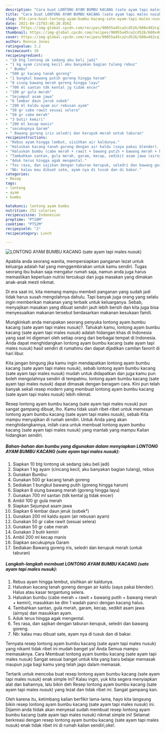 ```yaml
---
description: "Cara buat LONTONG AYAM BUMBU KACANG (sate ayam tapi males nusuk) yang nikmat dan Mudah Dibuat"
title: "Cara buat LONTONG AYAM BUMBU KACANG (sate ayam tapi males nusuk) yang nikmat dan Mudah Dibuat"
slug: 974-cara-buat-lontong-ayam-bumbu-kacang-sate-ayam-tapi-males-nusuk-yang-nikmat-dan-mudah-dibuat
date: 2021-04-21T03:48:20.856Z
image: https://img-global.cpcdn.com/recipes/90055a45ca2cd526/680x482cq70/lontong-ayam-bumbu-kacang-sate-ayam-tapi-males-nusuk-foto-resep-utama.jpg
thumbnail: https://img-global.cpcdn.com/recipes/90055a45ca2cd526/680x482cq70/lontong-ayam-bumbu-kacang-sate-ayam-tapi-males-nusuk-foto-resep-utama.jpg
cover: https://img-global.cpcdn.com/recipes/90055a45ca2cd526/680x482cq70/lontong-ayam-bumbu-kacang-sate-ayam-tapi-males-nusuk-foto-resep-utama.jpg
author: Ronnie Jones
ratingvalue: 3.2
reviewcount: 10
recipeingredient:
- "10 btg lontong uk sedang aku beli jadi"
- "1 kg ayam cincang kecil aku banyakan bagian tulang rebus"
- " Bumbu"
- "500 gr kacang tanah goreng"
- "1 bungkul bawang putih goreng hingga harum"
- "8 siung bawang merah goreng hingga layu"
- "700 ml santan tdk kental jg tidak encer"
- "100 gr gula merah"
- "Sejumput asam jawa"
- "6 lembar daun jeruk sobek"
- "200 ml kaldu ayam air rebusan ayam"
- "50 gr cabe rawit sesuai selera"
- "50 gr cabe merah"
- "3 butir kemiri"
- "200 ml kecap manis"
- "secukupnya Garam"
- " Bawang goreng iris seledri dan kerupuk merah untuk taburan"
recipeinstructions:
- "Rebus ayam hingga lembut, sisihkan air kaldunya."
- "Haluskan kacang tanah goreng dengan air kaldu (saya pakai blender). Halus atau kasar tergantung selera."
- "Haluskan bumbu (cabe merah + rawit + bawang putih + bawang merah + kemiri), masukkan ke dlm 1 wadah panci dengan kacang halus."
- "Tambahkan santan, gula merah, garam, kecap, sedikit asam jawa (airnya) dan masukkan ayam."
- "Aduk terus hingga agak mengental."
- "Tes rasa, dan sajikan dengan taburan kerupuk, seledri dan bawang goreng."
- "Nb: kalau mau dibuat sate, ayam nya di tusuk dan di bakar."
categories:
- Resep
tags:
- lontong
- ayam
- bumbu

katakunci: lontong ayam bumbu 
nutrition: 252 calories
recipecuisine: Indonesian
preptime: "PT10M"
cooktime: "PT52M"
recipeyield: "2"
recipecategory: Lunch

---
```



![LONTONG AYAM BUMBU KACANG (sate ayam tapi males nusuk)](https://img-global.cpcdn.com/recipes/90055a45ca2cd526/680x482cq70/lontong-ayam-bumbu-kacang-sate-ayam-tapi-males-nusuk-foto-resep-utama.jpg)

Apabila anda seorang wanita, mempersiapkan panganan lezat untuk keluarga adalah hal yang menggembirakan untuk kamu sendiri. Tugas seorang ibu bukan saja mengatur rumah saja, namun anda juga harus memastikan keperluan nutrisi tercukupi dan juga masakan yang dimakan anak-anak mesti nikmat.

Di era  saat ini, kita memang mampu membeli panganan yang sudah jadi tidak harus susah mengolahnya dahulu. Tapi banyak juga orang yang selalu ingin memberikan makanan yang terbaik untuk keluarganya. Sebab, menyajikan masakan yang dibuat sendiri jauh lebih bersih dan kita juga bisa menyesuaikan makanan tersebut berdasarkan makanan kesukaan famili. 



Mungkinkah anda merupakan seorang penyuka lontong ayam bumbu kacang (sate ayam tapi males nusuk)?. Tahukah kamu, lontong ayam bumbu kacang (sate ayam tapi males nusuk) adalah hidangan khas di Indonesia yang saat ini digemari oleh setiap orang dari berbagai tempat di Indonesia. Anda dapat menghidangkan lontong ayam bumbu kacang (sate ayam tapi males nusuk) hasil sendiri di rumahmu dan dapat dijadikan camilan favorit di hari libur.

Kita jangan bingung jika kamu ingin mendapatkan lontong ayam bumbu kacang (sate ayam tapi males nusuk), sebab lontong ayam bumbu kacang (sate ayam tapi males nusuk) mudah untuk didapatkan dan juga kamu pun boleh mengolahnya sendiri di tempatmu. lontong ayam bumbu kacang (sate ayam tapi males nusuk) dapat dimasak dengan beragam cara. Kini pun telah banyak sekali resep modern yang membuat lontong ayam bumbu kacang (sate ayam tapi males nusuk) lebih nikmat.

Resep lontong ayam bumbu kacang (sate ayam tapi males nusuk) pun sangat gampang dibuat, lho. Kamu tidak usah ribet-ribet untuk memesan lontong ayam bumbu kacang (sate ayam tapi males nusuk), sebab Kita mampu menyajikan di rumah sendiri. Untuk Anda yang akan menghidangkannya, inilah cara untuk membuat lontong ayam bumbu kacang (sate ayam tapi males nusuk) yang mantab yang mampu Kalian hidangkan sendiri.

<!--inarticleads1-->

##### Bahan-bahan dan bumbu yang digunakan dalam menyiapkan LONTONG AYAM BUMBU KACANG (sate ayam tapi males nusuk):

1. Siapkan 10 btg lontong uk sedang (aku beli jadi)
1. Siapkan 1 kg ayam (cincang kecil, aku banyakan bagian tulang), rebus
1. Gunakan  Bumbu:
1. Gunakan 500 gr kacang tanah goreng
1. Sediakan 1 bungkul bawang putih (goreng hingga harum)
1. Siapkan 8 siung bawang merah (goreng hingga layu)
1. Gunakan 700 ml santan (tdk kental jg tidak encer)
1. Ambil 100 gr gula merah
1. Siapkan Sejumput asam jawa
1. Siapkan 6 lembar daun jeruk (sobek²)
1. Gunakan 200 ml kaldu ayam (air rebusan ayam)
1. Gunakan 50 gr cabe rawit (sesuai selera)
1. Gunakan 50 gr cabe merah
1. Gunakan 3 butir kemiri
1. Ambil 200 ml kecap manis
1. Siapkan secukupnya Garam
1. Sediakan  Bawang goreng iris, seledri dan kerupuk merah (untuk taburan)




<!--inarticleads2-->

##### Langkah-langkah membuat LONTONG AYAM BUMBU KACANG (sate ayam tapi males nusuk):

1. Rebus ayam hingga lembut, sisihkan air kaldunya.
1. Haluskan kacang tanah goreng dengan air kaldu (saya pakai blender). Halus atau kasar tergantung selera.
1. Haluskan bumbu (cabe merah + rawit + bawang putih + bawang merah + kemiri), masukkan ke dlm 1 wadah panci dengan kacang halus.
1. Tambahkan santan, gula merah, garam, kecap, sedikit asam jawa (airnya) dan masukkan ayam.
1. Aduk terus hingga agak mengental.
1. Tes rasa, dan sajikan dengan taburan kerupuk, seledri dan bawang goreng.
1. Nb: kalau mau dibuat sate, ayam nya di tusuk dan di bakar.




Ternyata resep lontong ayam bumbu kacang (sate ayam tapi males nusuk) yang nikamt tidak ribet ini mudah banget ya! Anda Semua mampu memasaknya. Cara Membuat lontong ayam bumbu kacang (sate ayam tapi males nusuk) Sangat sesuai banget untuk kita yang baru belajar memasak maupun juga bagi kamu yang telah jago dalam memasak.

Tertarik untuk mencoba buat resep lontong ayam bumbu kacang (sate ayam tapi males nusuk) enak simple ini? Kalau ingin, yuk kita segera menyiapkan alat dan bahannya, lalu bikin deh Resep lontong ayam bumbu kacang (sate ayam tapi males nusuk) yang lezat dan tidak ribet ini. Sangat gampang kan. 

Oleh karena itu, ketimbang kalian berfikir lama-lama, hayo kita langsung bikin resep lontong ayam bumbu kacang (sate ayam tapi males nusuk) ini. Dijamin anda tiidak akan menyesal sudah membuat resep lontong ayam bumbu kacang (sate ayam tapi males nusuk) nikmat simple ini! Selamat berkreasi dengan resep lontong ayam bumbu kacang (sate ayam tapi males nusuk) enak tidak ribet ini di rumah kalian sendiri,oke!.

